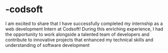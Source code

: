 # -codsoft
I am excited to share that I have successfully completed my internship as a web development Intern at Codsoft! During this enriching experience, I had the opportunity to work alongside a talented team of developers and contribute to innovative projects that enhanced my technical skills and understanding of software development

